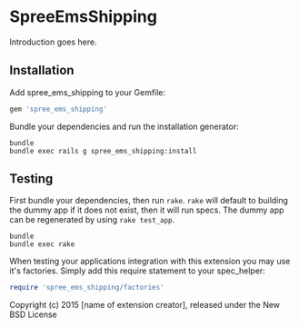 SpreeEmsShipping
================

Introduction goes here.

Installation
------------

Add spree_ems_shipping to your Gemfile:

```ruby
gem 'spree_ems_shipping'
```

Bundle your dependencies and run the installation generator:

```shell
bundle
bundle exec rails g spree_ems_shipping:install
```

Testing
-------

First bundle your dependencies, then run `rake`. `rake` will default to building the dummy app if it does not exist, then it will run specs. The dummy app can be regenerated by using `rake test_app`.

```shell
bundle
bundle exec rake
```

When testing your applications integration with this extension you may use it's factories.
Simply add this require statement to your spec_helper:

```ruby
require 'spree_ems_shipping/factories'
```

Copyright (c) 2015 [name of extension creator], released under the New BSD License
